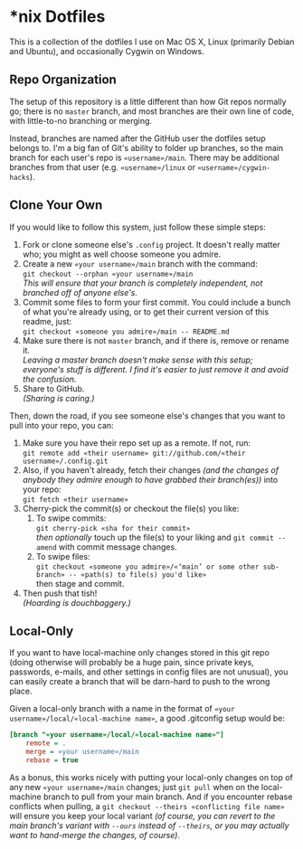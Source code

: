# *nix Dotfiles

This is a collection of the dotfiles I use on Mac OS X, Linux (primarily Debian and Ubuntu), and occasionally Cygwin on Windows.


## Repo Organization

The setup of this repository is a little different than how Git repos normally go; there is no `master` branch, and most branches are their own line of code, with little-to-no branching or merging.

Instead, branches are named after the GitHub user the dotfiles setup belongs to. I'm a big fan of Git's ability to folder up branches, so the main branch for each user's repo is `«username»/main`. There may be additional branches from that user (e.g. `«username»/linux` or `«username»/cygwin-hacks`).


## Clone Your Own

If you would like to follow this system, just follow these simple steps:

1. Fork or clone someone else's `.config` project. It doesn't really matter who; you might as well choose someone you admire.
2. Create a new `«your username»/main` branch with the command:  
   `git checkout --orphan «your username»/main`  
   _This will ensure that your branch is completely independent, not branched off of anyone else's._
3. Commit some files to form your first commit.
   You could include a bunch of what you're already using, or to get their current version of this readme, just:  
   `git checkout «someone you admire»/main -- README.md`
4. Make sure there is not `master` branch, and if there is, remove or rename it.  
   _Leaving a master branch doesn't make sense with this setup; everyone's stuff is different. I find it's easier to just remove it and avoid the confusion._
5. Share to GitHub.  
   _(Sharing is caring.)_

Then, down the road, if you see someone else's changes that you want to pull into your repo, you can:

1. Make sure you have their repo set up as a remote. If not, run:  
   `git remote add «their username» git://github.com/«their username»/.config.git`
2. Also, if you haven't already, fetch their changes _(and the changes of anybody they admire enough to have grabbed their branch(es))_ into your repo:  
   `git fetch «their username»`
3. Cherry-pick the commit(s) or checkout the file(s) you like:
    1. To swipe commits:  
       `git cherry-pick «sha for their commit»`  
       _then optionally_ touch up the file(s) to your liking and `git commit --amend` with commit message changes.
    2. To swipe files:  
       `git checkout «someone you admire»/«‘main’ or some other sub-branch» -- «path(s) to file(s) you'd like»`  
       then stage and commit.
4. Then push that tish!  
   _(Hoarding is douchbaggery.)_


## Local-Only

If you want to have local-machine only changes stored in this git repo (doing otherwise will probably be a huge pain, since private keys, passwords, e-mails, and other settings in config files are not unusual), you can easily create a branch that will be darn-hard to push to the wrong place.

Given a local-only branch with a name in the format of `«your username»/local/«local-machine name»`, a good .gitconfig setup would be:

~~~ ini
[branch "«your username»/local/«local-machine name»"]
	remote = .
	merge = «your username»/main
	rebase = true
~~~

As a bonus, this works nicely with putting your local-only changes on top of any new `«your username»/main` changes; just `git pull` when on the local-machine branch to pull from your main branch. And if you encounter rebase conflicts when pulling, a `git checkout --theirs «conflicting file name»` will ensure you keep your local variant _(of course, you can revert to the main branch's variant with `--ours` instead of `--theirs`, or you may actually want to hand-merge the changes, of course)_.
